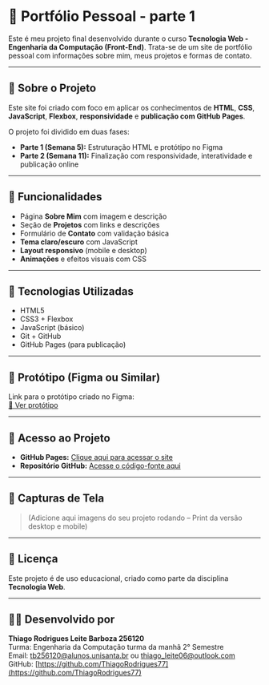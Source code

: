 # 📁 Portfólio Pessoal - parte 1

Este é meu projeto final desenvolvido durante o curso **Tecnologia Web - Engenharia da Computação (Front-End)**. Trata-se de um site de portfólio pessoal com informações sobre mim, meus projetos e formas de contato.

---

## 📌 Sobre o Projeto

Este site foi criado com foco em aplicar os conhecimentos de **HTML**, **CSS**, **JavaScript**, **Flexbox**, **responsividade** e **publicação com GitHub Pages**.

O projeto foi dividido em duas fases:
- **Parte 1 (Semana 5):** Estruturação HTML e protótipo no Figma  
- **Parte 2 (Semana 11):** Finalização com responsividade, interatividade e publicação online

---

## 🧪 Funcionalidades

- Página **Sobre Mim** com imagem e descrição
- Seção de **Projetos** com links e descrições
- Formulário de **Contato** com validação básica
- **Tema claro/escuro** com JavaScript
- **Layout responsivo** (mobile e desktop)
- **Animações** e efeitos visuais com CSS

---

## 🧰 Tecnologias Utilizadas

- HTML5
- CSS3 + Flexbox
- JavaScript (básico)
- Git + GitHub
- GitHub Pages (para publicação)

---

## 🎨 Protótipo (Figma ou Similar)

Link para o protótipo criado no Figma:  
[🔗 Ver protótipo](https://www.figma.com/...)

---

## 🔗 Acesso ao Projeto

- **GitHub Pages:** [Clique aqui para acessar o site](https://github.com/ThiagoRodrigues77/-portfolio-front-end-parte1.)
- **Repositório GitHub:** [Acesse o código-fonte aqui](https://github.com/ThiagoRodrigues77/-portfolio-front-end-parte1.)

---

## 📸 Capturas de Tela

> (Adicione aqui imagens do seu projeto rodando – Print da versão desktop e mobile)

---

## 📄 Licença

Este projeto é de uso educacional, criado como parte da disciplina **Tecnologia Web**.

---

## 🙋‍♀️ Desenvolvido por

**Thiago Rodrigues Leite Barboza 256120**  
Turma: Engenharia da Computação turma da manhã 2° Semestre  
Email: tb256120@alunos.unisanta.br ou thiago_leite06@outlook.com  
GitHub: [https://github.com/ThiagoRodrigues77](https://github.com/ThiagoRodrigues77)
